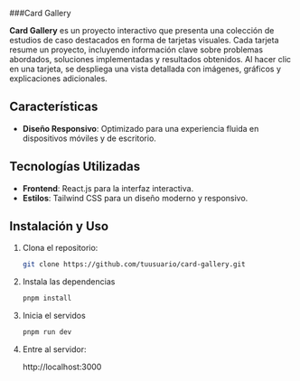 ###Card Gallery

**Card Gallery** es un proyecto interactivo que presenta una colección de estudios de caso destacados en forma de tarjetas visuales. Cada tarjeta resume un proyecto, incluyendo información clave sobre problemas abordados, soluciones implementadas y resultados obtenidos. Al hacer clic en una tarjeta, se despliega una vista detallada con imágenes, gráficos y explicaciones adicionales.

## Características

- **Diseño Responsivo**: Optimizado para una experiencia fluida en dispositivos móviles y de escritorio.

## Tecnologías Utilizadas

- **Frontend**: React.js para la interfaz interactiva.
- **Estilos**: Tailwind CSS para un diseño moderno y responsivo.

## Instalación y Uso

1. Clona el repositorio:
   ```bash
   git clone https://github.com/tuusuario/card-gallery.git

2. Instala las dependencias
   ```bash
   pnpm install

3. Inicia el servidos   
   ```bash
   pnpm run dev

4. Entre al servidor: 

   http://localhost:3000
